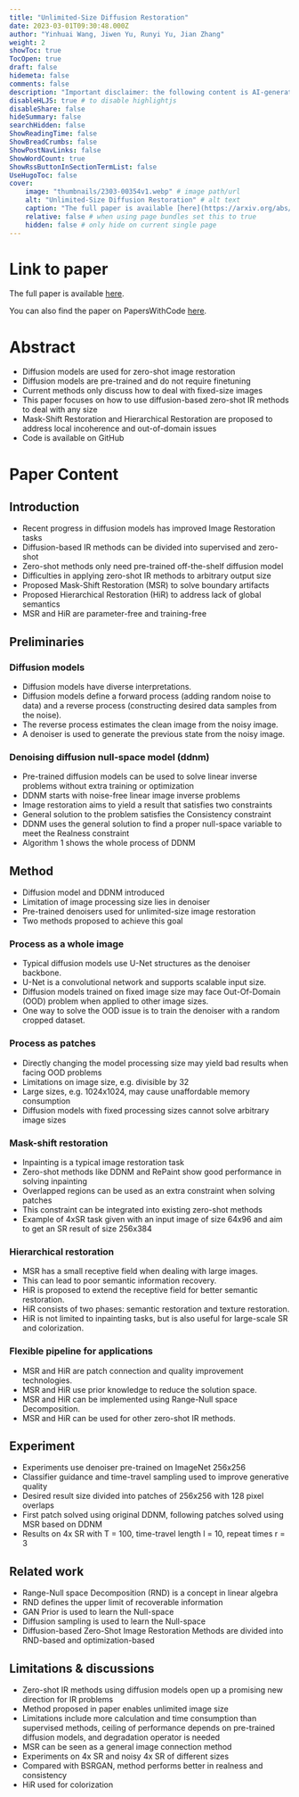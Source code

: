 ```yaml
---
title: "Unlimited-Size Diffusion Restoration"
date: 2023-03-01T09:30:48.000Z
author: "Yinhuai Wang, Jiwen Yu, Runyi Yu, Jian Zhang"
weight: 2
showToc: true
TocOpen: true
draft: false
hidemeta: false
comments: false
description: "Important disclaimer: the following content is AI-generated, please make sure to fact check the presented information by reading the full paper."
disableHLJS: true # to disable highlightjs
disableShare: false
hideSummary: false
searchHidden: false
ShowReadingTime: false
ShowBreadCrumbs: false
ShowPostNavLinks: false
ShowWordCount: true
ShowRssButtonInSectionTermList: false
UseHugoToc: false
cover:
    image: "thumbnails/2303-00354v1.webp" # image path/url
    alt: "Unlimited-Size Diffusion Restoration" # alt text
    caption: "The full paper is available [here](https://arxiv.org/abs/2303.00354)." # display caption under cover
    relative: false # when using page bundles set this to true
    hidden: false # only hide on current single page
---
```


# Link to paper
The full paper is available [here](https://arxiv.org/abs/2303.00354).

You can also find the paper on PapersWithCode [here](https://paperswithcode.com/paper/unlimited-size-diffusion-restoration).

# Abstract
- Diffusion models are used for zero-shot image restoration
- Diffusion models are pre-trained and do not require finetuning
- Current methods only discuss how to deal with fixed-size images
- This paper focuses on how to use diffusion-based zero-shot IR methods to deal with any size
- Mask-Shift Restoration and Hierarchical Restoration are proposed to address local incoherence and out-of-domain issues
- Code is available on GitHub

# Paper Content

## Introduction
- Recent progress in diffusion models has improved Image Restoration tasks
- Diffusion-based IR methods can be divided into supervised and zero-shot
- Zero-shot methods only need pre-trained off-the-shelf diffusion model
- Difficulties in applying zero-shot IR methods to arbitrary output size
- Proposed Mask-Shift Restoration (MSR) to solve boundary artifacts
- Proposed Hierarchical Restoration (HiR) to address lack of global semantics
- MSR and HiR are parameter-free and training-free

## Preliminaries

### Diffusion models
- Diffusion models have diverse interpretations.
- Diffusion models define a forward process (adding random noise to data) and a reverse process (constructing desired data samples from the noise).
- The reverse process estimates the clean image from the noisy image.
- A denoiser is used to generate the previous state from the noisy image.

### Denoising diffusion null-space model (ddnm)
- Pre-trained diffusion models can be used to solve linear inverse problems without extra training or optimization
- DDNM starts with noise-free linear image inverse problems
- Image restoration aims to yield a result that satisfies two constraints
- General solution to the problem satisfies the Consistency constraint
- DDNM uses the general solution to find a proper null-space variable to meet the Realness constraint
- Algorithm 1 shows the whole process of DDNM

## Method
- Diffusion model and DDNM introduced
- Limitation of image processing size lies in denoiser
- Pre-trained denoisers used for unlimited-size image restoration
- Two methods proposed to achieve this goal

### Process as a whole image
- Typical diffusion models use U-Net structures as the denoiser backbone.
- U-Net is a convolutional network and supports scalable input size.
- Diffusion models trained on fixed image size may face Out-Of-Domain (OOD) problem when applied to other image sizes.
- One way to solve the OOD issue is to train the denoiser with a random cropped dataset.

### Process as patches
- Directly changing the model processing size may yield bad results when facing OOD problems
- Limitations on image size, e.g. divisible by 32
- Large sizes, e.g. 1024x1024, may cause unaffordable memory consumption
- Diffusion models with fixed processing sizes cannot solve arbitrary image sizes

### Mask-shift restoration
- Inpainting is a typical image restoration task
- Zero-shot methods like DDNM and RePaint show good performance in solving inpainting
- Overlapped regions can be used as an extra constraint when solving patches
- This constraint can be integrated into existing zero-shot methods
- Example of 4xSR task given with an input image of size 64x96 and aim to get an SR result of size 256x384

### Hierarchical restoration
- MSR has a small receptive field when dealing with large images.
- This can lead to poor semantic information recovery.
- HiR is proposed to extend the receptive field for better semantic restoration.
- HiR consists of two phases: semantic restoration and texture restoration.
- HiR is not limited to inpainting tasks, but is also useful for large-scale SR and colorization.

### Flexible pipeline for applications
- MSR and HiR are patch connection and quality improvement technologies.
- MSR and HiR use prior knowledge to reduce the solution space.
- MSR and HiR can be implemented using Range-Null space Decomposition.
- MSR and HiR can be used for other zero-shot IR methods.

## Experiment
- Experiments use denoiser pre-trained on ImageNet 256x256
- Classifier guidance and time-travel sampling used to improve generative quality
- Desired result size divided into patches of 256x256 with 128 pixel overlaps
- First patch solved using original DDNM, following patches solved using MSR based on DDNM
- Results on 4x SR with T = 100, time-travel length l = 10, repeat times r = 3

## Related work
- Range-Null space Decomposition (RND) is a concept in linear algebra
- RND defines the upper limit of recoverable information
- GAN Prior is used to learn the Null-space
- Diffusion sampling is used to learn the Null-space
- Diffusion-based Zero-Shot Image Restoration Methods are divided into RND-based and optimization-based

## Limitations & discussions
- Zero-shot IR methods using diffusion models open up a promising new direction for IR problems
- Method proposed in paper enables unlimited image size
- Limitations include more calculation and time consumption than supervised methods, ceiling of performance depends on pre-trained diffusion models, and degradation operator is needed
- MSR can be seen as a general image connection method
- Experiments on 4x SR and noisy 4x SR of different sizes
- Compared with BSRGAN, method performs better in realness and consistency
- HiR used for colorization
